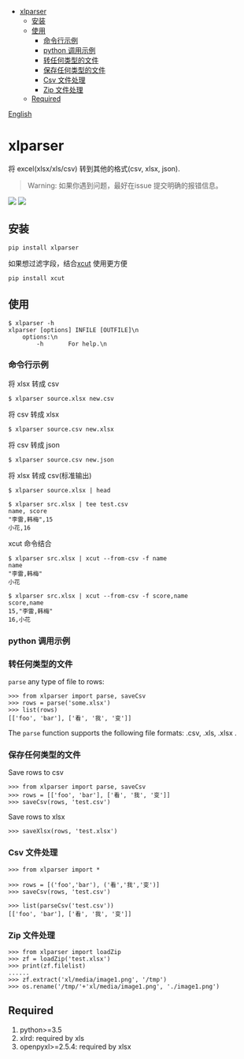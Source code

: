 - [xlparser](#xlparser)
  - [安装](#安装)
  - [使用](#使用)
    - [命令行示例](#命令行示例)
    - [python 调用示例](#python-调用示例)
    - [转任何类型的文件](#转任何类型的文件)
    - [保存任何类型的文件](#保存任何类型的文件)
    - [Csv 文件处理](#csv-文件处理)
    - [Zip 文件处理](#zip-文件处理)
  - [Required](#required)

[English](README.en.md)

# xlparser
将 excel(xlsx/xls/csv) 转到其他的格式(csv, xlsx, json).

> Warning: 如果你遇到问题，最好在issue 提交明确的报错信息。

[![](https://img.shields.io/pypi/pyversions/xlparser.svg?longCache=True)](https://pypi.org/pypi/xlparser/)
[![](https://img.shields.io/pypi/v/xlparser.svg?maxAge=36000)](https://pypi.org/pypi/xlparser/)

## 安装

    pip install xlparser

如果想过滤字段，结合[xcut](https://github.com/ahuigo/xcut) 使用更方便

    pip install xcut

## 使用

    $ xlparser -h
    xlparser [options] INFILE [OUTFILE]\n
        options:\n
            -h       For help.\n

### 命令行示例
将 xlsx 转成 csv

    $ xlparser source.xlsx new.csv 

将 csv 转成 xlsx

    $ xlparser source.csv new.xlsx 

将 csv 转成 json

    $ xlparser source.csv new.json

将 xlsx 转成 csv(标准输出)

    $ xlparser source.xlsx | head 

    $ xlparser src.xlsx | tee test.csv
    name, score
    "李雷,韩梅",15
    小花,16

xcut 命令结合

    $ xlparser src.xlsx | xcut --from-csv -f name 
    name
    "李雷,韩梅"
    小花

    $ xlparser src.xlsx | xcut --from-csv -f score,name
    score,name
    15,"李雷,韩梅"
    16,小花

### python 调用示例

### 转任何类型的文件
`parse` any type of file to rows:

    >>> from xlparser import parse, saveCsv
    >>> rows = parse('some.xlsx')
    >>> list(rows)
    [['foo', 'bar'], ['看', '我', '变']]

The `parse` function supports the following file formats: .csv, .xls, .xlsx .

### 保存任何类型的文件
Save rows to csv

    >>> from xlparser import parse, saveCsv
    >>> rows = [['foo', 'bar'], ['看', '我', '变']]
    >>> saveCsv(rows, 'test.csv')

Save rows to xlsx

    >>> saveXlsx(rows, 'test.xlsx')

### Csv 文件处理

    >>> from xlparser import *

    >>> rows = [('foo','bar'), ('看','我','变')]
    >>> saveCsv(rows, 'test.csv')

    >>> list(parseCsv('test.csv'))
    [['foo', 'bar'], ['看', '我', '变']]

### Zip 文件处理

    >>> from xlparser import loadZip
    >>> zf = loadZip('test.xlsx')
    >>> print(zf.filelist)
    ......
    >>> zf.extract('xl/media/image1.png', '/tmp')
    >>> os.rename('/tmp/'+'xl/media/image1.png', './image1.png')

## Required
1. python>=3.5
2. xlrd: required by xls
2. openpyxl>=2.5.4: required by xlsx
